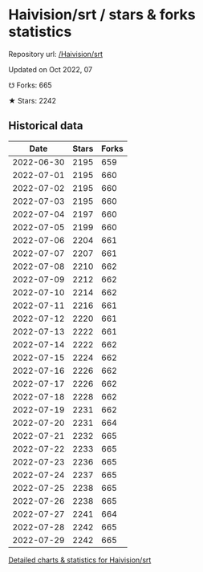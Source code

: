 # Haivision/srt / stars & forks statistics

Repository url: [/Haivision/srt](https://github.com/Haivision/srt)

Updated on Oct 2022, 07

☋ Forks: 665

★ Stars: 2242

## Historical data
| Date | Stars | Forks |
|------|-------|-------|
| 2022-06-30 | 2195 | 659 | 
| 2022-07-01 | 2195 | 660 | 
| 2022-07-02 | 2195 | 660 | 
| 2022-07-03 | 2195 | 660 | 
| 2022-07-04 | 2197 | 660 | 
| 2022-07-05 | 2199 | 660 | 
| 2022-07-06 | 2204 | 661 | 
| 2022-07-07 | 2207 | 661 | 
| 2022-07-08 | 2210 | 662 | 
| 2022-07-09 | 2212 | 662 | 
| 2022-07-10 | 2214 | 662 | 
| 2022-07-11 | 2216 | 661 | 
| 2022-07-12 | 2220 | 661 | 
| 2022-07-13 | 2222 | 661 | 
| 2022-07-14 | 2222 | 662 | 
| 2022-07-15 | 2224 | 662 | 
| 2022-07-16 | 2226 | 662 | 
| 2022-07-17 | 2226 | 662 | 
| 2022-07-18 | 2228 | 662 | 
| 2022-07-19 | 2231 | 662 | 
| 2022-07-20 | 2231 | 664 | 
| 2022-07-21 | 2232 | 665 | 
| 2022-07-22 | 2233 | 665 | 
| 2022-07-23 | 2236 | 665 | 
| 2022-07-24 | 2237 | 665 | 
| 2022-07-25 | 2238 | 665 | 
| 2022-07-26 | 2238 | 665 | 
| 2022-07-27 | 2241 | 664 | 
| 2022-07-28 | 2242 | 665 | 
| 2022-07-29 | 2242 | 665 | 


[Detailed charts & statistics for Haivision/srt](https://reviewgithub.com/rep/Haivision/srt)
